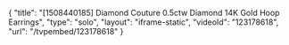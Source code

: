 {
    "title": "[1508440185] Diamond Couture 0.5ctw Diamond 14K Gold Hoop Earrings",
    "type": "solo",
    "layout": "iframe-static",
    "videoId": "123178618",
    "url": "\/tvpembed\/123178618"
}